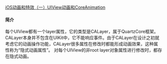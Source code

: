 [iOS动画和特效（一）UIView动画和CoreAnimation](http://liuyanwei.jumppo.com/2015/10/30/iOS-Animation-UIViewAndCoreAnimation.html)

#### 简介
每个UIView都有一个layer属性，它的类型是CALayer，属于QuartzCore框架。CALayer本身并不包含在UIKit中，它不能响应事件。由于CALayer在设计之初就考虑它的动画操作功能，CALayer很多属性在修改时都能形成动画效果，这种属性称为“隐式动画属性”。 对每个UIView的非root layer对象属性进行修改时，都存在隐式动画。
